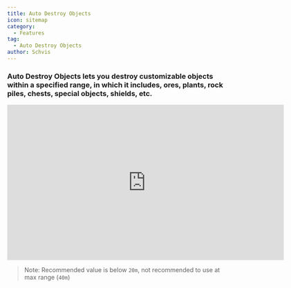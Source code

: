 ```yaml
---
title: Auto Destroy Objects
icon: sitemap
category:
  - Features
tag:
  - Auto Destroy Objects
author: Schvis
---
```


### Auto Destroy Objects lets you destroy customizable objects within a specified range, in which it includes, ores, plants, rock piles, chests, special objects, shields, etc.

<iframe width="640" height="360" src="https://www.youtube.com/embed/3ML6s3SR8nE?list=PL5eI1Tb64p56g27qfYk7VuFTz4FK6YrKa" title="Korepi - Auto Destroy" frameborder="0" allow="accelerometer; autoplay; clipboard-write; encrypted-media; gyroscope; picture-in-picture; web-share" allowfullscreen></iframe>

>Note: Recommended value is below `20m`, not recommended to use at max range (`40m`)

